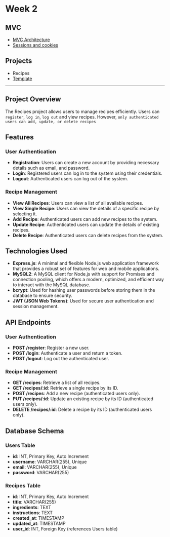 # Week 2

## MVC

- [MVC Architecture](../06-mvc/README.md)
- [Sessions and cookies](../07-sessions-and-cookies/README.md)

## Projects

- Recipes
- [Template](https://github.com/samirm00/express-mysql-template)

---

## Project Overview

The Recipes project allows users to manage recipes efficiently.
Users can `register`, `log in`, `log out` and view recipes.
However, `only authenticated users can add, update, or delete recipes`

## Features

### User Authentication

- **Registration**: Users can create a new account by providing necessary details such as email, and password.
- **Login**: Registered users can log in to the system using their credentials.
- **Logout**: Authenticated users can log out of the system.

### Recipe Management

- **View All Recipes**: Users can view a list of all available recipes.
- **View Single Recipe**: Users can view the details of a specific recipe by selecting it.
- **Add Recipe**: Authenticated users can add new recipes to the system.
- **Update Recipe**: Authenticated users can update the details of existing recipes.
- **Delete Recipe**: Authenticated users can delete recipes from the system.

## Technologies Used

- **Express.js**: A minimal and flexible Node.js web application framework that provides a robust set of features for web and mobile applications.
- **MySQL2**: A MySQL client for Node.js with support for Promises and connection pooling, which offers a modern, optimized, and efficient way to interact with the MySQL database.
- **bcrypt**: Used for hashing user passwords before storing them in the database to ensure security.
- **JWT (JSON Web Tokens)**: Used for secure user authentication and session management.

## API Endpoints

### User Authentication

- **POST /register**: Register a new user.
- **POST /login**: Authenticate a user and return a token.
- **POST /logout**: Log out the authenticated user.

### Recipe Management

- **GET /recipes**: Retrieve a list of all recipes.
- **GET /recipes/:id**: Retrieve a single recipe by its ID.
- **POST /recipes**: Add a new recipe (authenticated users only).
- **PUT /recipes/:id**: Update an existing recipe by its ID (authenticated users only).
- **DELETE /recipes/:id**: Delete a recipe by its ID (authenticated users only).

## Database Schema

### Users Table

- **id**: INT, Primary Key, Auto Increment
- **username**: VARCHAR(255), Unique
- **email**: VARCHAR(255), Unique
- **password**: VARCHAR(255)

### Recipes Table

- **id**: INT, Primary Key, Auto Increment
- **title**: VARCHAR(255)
- **ingredients**: TEXT
- **instructions**: TEXT
- **created_at**: TIMESTAMP
- **updated_at**: TIMESTAMP
- **user_id**: INT, Foreign Key (references Users table)
